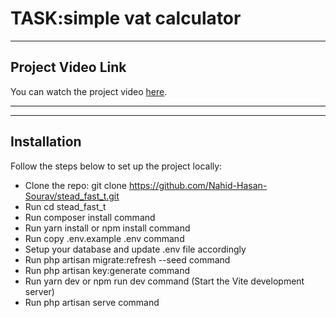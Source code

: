 # TASK:simple vat calculator

<hr>

## Project Video Link

You can watch the project video [here]().

<hr>

<hr>

## Installation
Follow the steps below to set up the project locally:
- Clone the repo: git clone https://github.com/Nahid-Hasan-Sourav/stead_fast_t.git
- Run cd stead_fast_t 
- Run composer install command
- Run yarn install or npm install command
- Run copy .env.example .env command
- Setup your database and update .env file accordingly
- Run php artisan migrate:refresh --seed command
- Run php artisan key:generate command
- Run yarn dev or npm run dev command (Start the Vite development server)
- Run php artisan serve command




